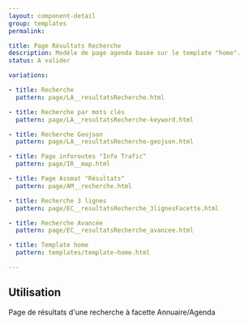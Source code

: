 ```yaml
---
layout: component-detail
group: templates
permalink:

title: Page Résultats Recherche
description: Modèle de page agenda basée sur le template "home".
status: A valider

variations:

- title: Recherche
  pattern: page/LA__resultatsRecherche.html

- title: Recherche par mots clés
  pattern: page/LA__resultatsRecherche-keyword.html

- title: Recherche Geojson
  pattern: page/LA__resultatsRecherche-geojson.html

- title: Page inforoutes "Info Trafic"
  pattern: page/IR__map.html

- title: Page Assmat "Résultats"
  pattern: page/AM__recherche.html

- title: Recherche 3 lignes
  pattern: page/EC__resultatsRecherche_3lignesFacette.html

- title: Recherche Avancée
  pattern: page/EC__resultatsRecherche_avancee.html

- title: Template home
  pattern: templates/template-home.html

---
```

## Utilisation

Page de résultats d'une recherche à facette Annuaire/Agenda
